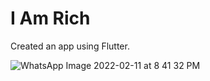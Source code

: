 # I Am Rich

Created an app using Flutter.

![WhatsApp Image 2022-02-11 at 8 41 32 PM](https://user-images.githubusercontent.com/63576303/153701676-459faab4-2d97-473a-8897-29a74f59f542.jpeg)

